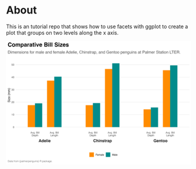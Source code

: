 # About

This is an tutorial repo that shows how to use facets with ggplot to create a plot that groups on two levels along the x axis.

![Example plot that shows two levels of grouping along the x axis.](plots/final_plot.png)